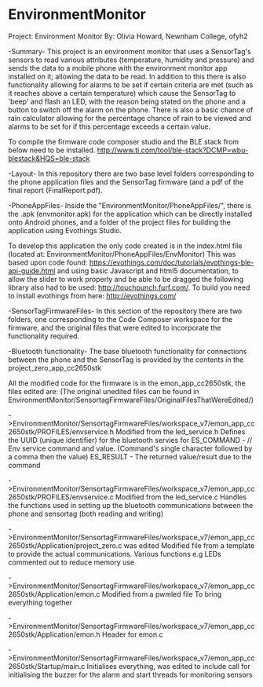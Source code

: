 # EnvironmentMonitor
Project: Environment Monitor
By: Olivia Howard, Newnham College, ofyh2

-Summary-
This project is an environment monitor that uses a SensorTag's sensors to read various attributes (temperature, humidity and pressure) and sends the data to a mobile phone with the environment monitor app installed on it; allowing the data to be read. In addition to this there is also functionality allowing for alarms to be set if certain criteria are met (such as it reaches above a certain temperature) which cause the SensorTag to 'beep' and flash an LED, with the reason being stated on the phone and a button to switch off the alarm on the phone. There is also a basic chance of rain calculator allowing for the percentage chance of rain to be viewed and alarms to be set for if this percentage exceeds a certain value.

To compile the firmware code composer studio and the BLE stack from below need to be installed.
http://www.ti.com/tool/ble-stack?DCMP=wbu-blestack&HQS=ble-stack 

-Layout- 
In this repository there are two base level folders corresponding to the phone application files and the SensorTag firmware (and a pdf of the final report (FinalReport.pdf).

-PhoneAppFiles-
Inside the "EnvironmentMonitor/PhoneAppFiles/", there is the .apk (envmonitor.apk) for the application which can be directly installed onto Android phones, and a folder of the project files for building the application using Evothings Studio.

To develop this application the only code created is in the index.html file (located at: EnvironmentMonitor/PhoneAppFiles/EnvMonitor)
This was based upon code found: https://evothings.com/doc/tutorials/evothings-ble-api-guide.html
and using basic Javascript and html5 documentation, to allow the slider to work properly and be able to be dragged the following library also had to be used: http://touchpunch.furf.com/.
To build you need to install evothings from here:
http://evothings.com/

-SensorTagFirmwareFiles-
In this section of the repository there are two folders, one corresponding to the Code Composer workspace for the firmware, and the original files that were edited to incorporate the functionality required.

-Bluetooth functionality-
The base bluetooth functionality for connections between the phone and the SensorTag is provided by the contents in the project_zero_app_cc2650stk

All the modified code for the firmware is in the emon_app_cc2650stk, the files edited are:
(The original unedited files can be found in EnvironmentMonitor/SensortagFirmwareFiles/OriginalFilesThatWereEdited/)

->EnvironmentMonitor/SensortagFirmwareFiles/workspace_v7/emon_app_cc2650stk/PROFILES/envservice.h
Modified from the led_service.h
Defines the UUID (unique identifier) for the bluetooth servies for ES_COMMAND - // Env service command and value. (Command's single character followed by a comma then the value)
ES_RESULT - The returned value/result due to the command

->EnvironmentMonitor/SensortagFirmwareFiles/workspace_v7/emon_app_cc2650stk/PROFILES/envservice.c
Modified from the led_service.c
Handles the functions used in setting up the bluetooth communications between the phone and sensortag
(both reading and writing)

->EnvironmentMonitor/SensortagFirmwareFiles/workspace_v7/emon_app_cc2650stk/Application/project_zero.c was edited
Modified file from a template to provide the actual communications.
Various functions e.g LEDs commented out to reduce memory use

->EnvironmentMonitor/SensortagFirmwareFiles/workspace_v7/emon_app_cc2650stk/Application/emon.c
Modified from a pwmled file 
To bring everything together

->EnvironmentMonitor/SensortagFirmwareFiles/workspace_v7/emon_app_cc2650stk/Application/emon.h
Header for emon.c

->EnvironmentMonitor/SensortagFirmwareFiles/workspace_v7/emon_app_cc2650stk/Startup/main.c
Initialises everything, was edited to include call for initialising the buzzer for the alarm and start threads for monitoring sensors
